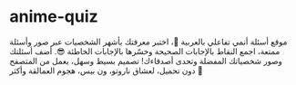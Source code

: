# anime-quiz
موقع أسئلة أنمي تفاعلي بالعربية 🎯، اختبر معرفتك بأشهر الشخصيات عبر صور وأسئلة ممتعة، اجمع النقاط بالإجابات الصحيحة وخسّرها بالإجابات الخاطئة 😎. أضف أسئلتك وصور شخصياتك المفضلة وتحدى أصدقاءك! تصميم بسيط وسهل، يعمل من المتصفح دون تحميل، لعشاق ناروتو، ون بيس، هجوم العمالقة وأكثر 🚀
